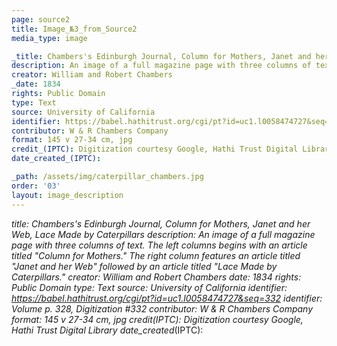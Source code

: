 ```yaml
---
page: source2
title: Image_№3_from_Source2
media_type: image

_title: Chambers's Edinburgh Journal, Column for Mothers, Janet and her Web, Lace Made by Caterpillars
description: An image of a full magazine page with three columns of text. The left columns begins with an article titled "Column for Mothers." The right column features an article titled "Janet and her Web" followed by an article titled "Lace Made by Caterpillars." 
creator: William and Robert Chambers
_date: 1834
rights: Public Domain
type: Text
source: University of California
identifier: https://babel.hathitrust.org/cgi/pt?id=uc1.l0058474727&seq=332 Volume p. 328, Digitization #332
contributor: W & R Chambers Company
format: 145 v 27-34 cm, jpg
credit_(IPTC): Digitization courtesy Google, Hathi Trust Digital Library
date_created_(IPTC):

_path: /assets/img/caterpillar_chambers.jpg
order: '03'
layout: image_description
---
```


_title: Chambers's Edinburgh Journal, Column for Mothers, Janet and her Web, Lace Made by Caterpillars
description: An image of a full magazine page with three columns of text. The left columns begins with an article titled "Column for Mothers." The right column features an article titled "Janet and her Web" followed by an article titled "Lace Made by Caterpillars." 
creator: William and Robert Chambers
_date: 1834
rights: Public Domain
type: Text
source: University of California
identifier: https://babel.hathitrust.org/cgi/pt?id=uc1.l0058474727&seq=332
identifier: Volume p. 328, Digitization #332
contributor: W & R Chambers Company
format: 145 v 27-34 cm, jpg
credit_(IPTC): Digitization courtesy Google, Hathi Trust Digital Library
date_created_(IPTC):

